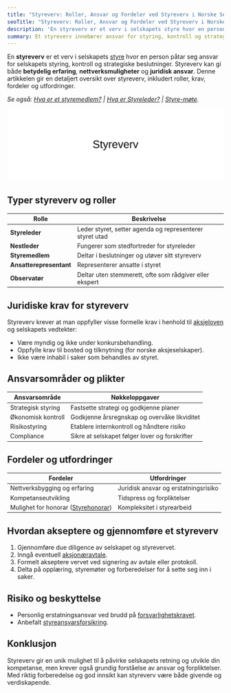 ```yaml
---
title: "Styreverv: Roller, Ansvar og Fordeler ved Styreverv i Norske Selskaper"
seoTitle: "Styreverv: Roller, Ansvar og Fordeler ved Styreverv i Norske Selskaper"
description: 'En styreverv er et verv i selskapets styre hvor en person påtar se...'
summary: Et styreverv innebærer ansvar for styring, kontroll og strategi. Artikkelen beskriver roller, formelle krav, godtgjørelse, risiko og hvordan du aksepterer og gjennomfører et styreverv.
---
```


En **styreverv** er et verv i selskapets [styre](/blogs/regnskap/hva-er-styre "Hva er Styre? Ansvar, Rolle og Oppgaver i Aksjeselskap") hvor en person påtar seg ansvar for selskapets styring, kontroll og strategiske beslutninger. Styreverv kan gi både **betydelig erfaring**, **nettverksmuligheter** og **juridisk ansvar**. Denne artikkelen gir en detaljert oversikt over styreverv, inkludert roller, krav, fordeler og utfordringer.

*Se også: [Hva er et styremedlem?](/blogs/regnskap/hva-er-et-styremedlem "Hva er et styremedlem? En Komplett Guide til Styremedlemmets Rolle og Ansvar") | [Hva er Styreleder?](/blogs/regnskap/styreleder "Hva er Styreleder? Styrets Lederrolle i Norske Aksjeselskaper") | [Styre-møte](/blogs/regnskap/hva-er-et-styremote "Hva er et styremøte? Guide til Møter, Protokoller og Prosess").*

![Styreverv](styreverv.svg)

## Typer styreverv og roller

| Rolle                | Beskrivelse                                                          |
|----------------------|----------------------------------------------------------------------|
| **Styreleder**       | Leder styret, setter agenda og representerer styret utad              |
| **Nestleder**        | Fungerer som stedfortreder for styreleder                            |
| **Styremedlem**      | Deltar i beslutninger og utøver sitt styreverv                       |
| **Ansatterepresentant** | Representerer ansatte i styret                                       |
| **Observatør**       | Deltar uten stemmerett, ofte som rådgiver eller ekspert               |

## Juridiske krav for styreverv

Styreverv krever at man oppfyller visse formelle krav i henhold til [aksjeloven](/blogs/regnskap/hva-er-aksjeloven "Hva er Aksjeloven? Regler for Aksjeselskaper i Norge") og selskapets vedtekter:

- Være myndig og ikke under konkursbehandling.
- Oppfylle krav til bosted og tilknytning (for norske aksjeselskaper).
- Ikke være inhabil i saker som behandles av styret.

## Ansvarsområder og plikter

| Ansvarsområde      | Nøkkeloppgaver                                                      |
|--------------------|----------------------------------------------------------------------|
| Strategisk styring | Fastsette strategi og godkjenne planer                               |
| Økonomisk kontroll | Godkjenne årsregnskap og overvåke likviditet                         |
| Risikostyring      | Etablere internkontroll og håndtere risiko                           |
| Compliance         | Sikre at selskapet følger lover og forskrifter                       |

## Fordeler og utfordringer

| Fordeler                                                       | Utfordringer                                             |
|----------------------------------------------------------------|----------------------------------------------------------|
| Nettverksbygging og erfaring                                   | Juridisk ansvar og erstatningsrisiko                     |
| Kompetanseutvikling                                          | Tidspress og forpliktelser                               |
| Mulighet for honorar ([Styrehonorar](/blogs/regnskap/styrehonorar "Hva er Styrehonorar? Guide til Styremedlemsvederlag")) | Kompleksitet i styrearbeid                              |

## Hvordan akseptere og gjennomføre et styreverv

1. Gjennomføre due diligence av selskapet og styrevervet.
2. Inngå eventuell [aksjonæravtale](/blogs/regnskap/aksjonaeravtale "Hva er en Aksjonæravtale? En Omfattende Guide til Aksjonæravtaler i Norge").
3. Formelt akseptere vervet ved signering av avtale eller protokoll.
4. Delta på opplæring, styremøter og forberedelser for å sette seg inn i saker.

## Risiko og beskyttelse

- Personlig erstatningsansvar ved brudd på [forsvarlighetskravet](/blogs/regnskap/hva-er-forsvarlighetskrav "Hva er Forsvarlighetskrav? Krav til Kapital og Likviditet").
- Anbefalt [styreansvarsforsikring](/blogs/regnskap/styreansvarsforsikring "Hva er Styreansvarsforsikring? En Guide til Styremedlemsforsikring i Norge").

## Konklusjon

Styreverv gir en unik mulighet til å påvirke selskapets retning og utvikle din kompetanse, men krever også grundig forståelse av ansvar og forpliktelser. Med riktig forberedelse og god innsikt kan styreverv være både givende og verdiskapende.









